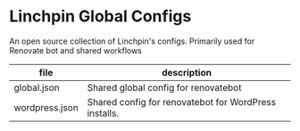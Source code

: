 # Linchpin Global Configs
An open source collection of Linchpin's configs. Primarily used for Renovate bot and shared workflows

|file|description|
|----|-----------|
| global.json | Shared global config for renovatebot | 
| wordpress.json | Shared config for renovatebot for WordPress installs. |
